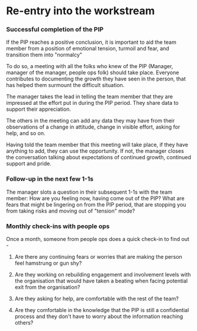 # Re-entry into the workstream

### Successful completion of the PIP 

If the PIP reaches a positive conclusion, it is important to aid the team member from a position of emotional tension, turmoil and fear, and transition them into "normalcy"

To do so, a meeting with all the folks who knew of the PIP \(Manager, manager of the manager, people ops folk\) should take place. Everyone contributes to documenting the growth they have seen in the person, that has helped them surmount the difficult situation. 

The manager takes the lead in telling the team member that they are impressed at the effort put in during the PIP period. They share data to support their appreciation. 

The others in the meeting can add any data they may have from their observations of a change in attitude, change in visible effort, asking for help, and so on. 

Having told the team member that this meeting will take place, if they have anything to add, they can use the opportunity. If not, the manager closes the conversation talking about expectations of continued growth, continued support and pride. 

### Follow-up in the next few 1-1s

The manager slots a question in their subsequent 1-1s with the team member: How are you feeling now, having come out of the PIP? What are fears that might be lingering on from the PIP period, that are stopping you from taking risks and moving out of "tension" mode? 

### Monthly check-ins  with people ops

Once a month, someone from people ops does a quick check-in to find out - 

1. Are there any continuing fears or worries that are making the person feel hamstrung or gun shy? 

2. Are they working on  rebuilding engagement and involvement levels with the organisation that would have taken a beating when facing potential exit from the organisation? 

3. Are they asking for help, are comfortable with the rest of the team?

4. Are they comfortable in the knowledge that the PIP is still a confidential process and they don't have to worry about the information reaching others? 

